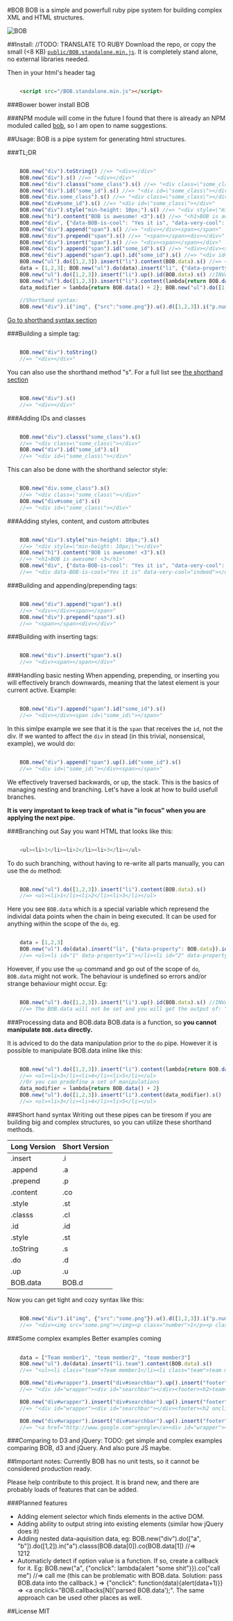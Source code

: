 #BOB
BOB is a simple and powerfull ruby pipe system for building complex XML and HTML structures. 

![BOB](/BOB.png?raw=true)

##Install:
//TODO: TRANSLATE TO RUBY
Download the repo, or copy the small (<8 KB) [`public/BOB.standalone.min.js`](public/BOB.standalone.min.js). It is completely stand alone, no external libraries needed.

Then in your html's header tag
```html

	<script src="/BOB.standalone.min.js"></script>
```

###Bower
    bower install BOB

###NPM module will come in the future
I found that there is already an NPM moduled called [bob](https://www.npmjs.com/package/bob), so I am open to name suggestions.

##Usage:
BOB is a pipe system for generating html structures.

###TL;DR
```javascript

	BOB.new("div").toString() //=> "<div></div>"
	BOB.new("div").s() //=> "<div></div>"
	BOB.new("div").classs("some_class").s() //=> "<div class=\"some_class\"></div>" #NOTICE CLASSS, with three "s"-es. This is because ruby has defined the .class method.
	BOB.new("div").id("some_id").s() //=> "<div id=\"some_class\"></div>"
	BOB.new("div.some_class").s() //=> "<div class=\"some_class\"></div>"
    BOB.new("div#some_id").s() //=> "<div id=\"some_class\"></div>"
    BOB.new("div").style("min-height: 10px;").s() //=> "<div style=\"min-height: 10px;\"></div>"
    BOB.new("h1").content("BOB is awesome! <3").s() //=> "<h1>BOB is awesome! <3</h1>"
    BOB.new("div", {"data-BOB-is-cool": "Yes it is", "data-very-cool": "indeed"}).s() //=> "<div data-BOB-is-cool="Yes it is" data-very-cool="indeed"></div>"
    BOB.new("div").append("span").s() //=> "<div></div><span></span>"
    BOB.new("div").prepend("span").s() //=> "<span></span><div></div>"
	BOB.new("div").insert("span").s() //=> "<div><span></span></div>"
    BOB.new("div").append("span").id("some_id").s() //=> "<div></div><span id=\"some_id\"></span>"
    BOB.new("div").append("span").up().id("some_id").s() //=> "<div id=\"some_id\"></div><span></span>"
    BOB.new("ul").do([1,2,3]).insert("li").content(BOB.data).s() //=> <ul><li>1</li><li>2</li><li>3</li></ul>
    data = [1,2,3]; BOB.new("ul").do(data).insert("li", {"data-property": BOB.data}).id(BOB.data).s() //=> <ul><li id="1" data-property="1"></li><li id="2" data-property="2"></li><li id="3" data-property="3"></li></ul>
    BOB.new("ul").do([1,2,3]).insert("li").up().id(BOB.data).s() //INVALID //=> The BOB.data will not be set and you will get the output of: "<ul><li></li><li></li><li></li></ul>".
    BOB.new("ul").do([1,2,3]).insert("li").content(lambda{return BOB.data() + 2}).s() //=> <ul><li>3</li><li>4</li><li>5</li></ul>
    data_modifier = lambda{return BOB.data() + 2}; BOB.new("ul").do([1,2,3]).insert("li").content(data_modifier).s() //=> <ul><li>3</li><li>4</li><li>5</li></ul>
    
    //Shorthand syntax:
    BOB.new("div").i("img", {"src":"some.png"}).u().d([1,2,3]).i("p.number").co(BOB.d).s() //=> "<div><img src="some.png"></img><p class="number">1</p><p class="number">2</p><p class="number">3</p></div>"
```
[Go to shorthand syntax section](#shorthand)

###Building a simple tag:
```javascript

    BOB.new("div").toString() 
    //=> "<div></div>"
```
You can also use the shorthand method "s". For a full list see [the shorthand section](#shorthand)

```javascript

    BOB.new("div").s()
    //=> "<div></div>"
```

###Adding IDs and classes
```javascript

	BOB.new("div").classs("some_class").s()
    //=> "<div class=\"some_class\"></div>"
    BOB.new("div").id("some_id").s()
    //=> "<div id=\"some_class\"></div>"
```

This can also be done with the shorthand selector style:
```javascript

    BOB.new("div.some_class").s()
    //=> "<div class=\"some_class\"></div>"
    BOB.new("div#some_id").s()
    //=> "<div id=\"some_class\"></div>"
```

###Adding styles, content, and custom attributes
```javascript

	BOB.new("div").style("min-height: 10px;").s()
    //=> "<div style=\"min-height: 10px;\"></div>"
    BOB.new("h1").content("BOB is awesome! <3").s()
    //=> "<h1>BOB is awesome! <3</h1>"
    BOB.new("div", {"data-BOB-is-cool": "Yes it is", "data-very-cool": "indeed"}).s()
    //=> "<div data-BOB-is-cool="Yes it is" data-very-cool="indeed"></div>"
```

###Building and appending/prepending tags:
```javascript

    BOB.new("div").append("span").s()
    //=> "<div></div><span></span>"
    BOB.new("div").prepend("span").s()
    //=> "<span></span><div></div>"
```

###Building with inserting tags:
```javascript

    BOB.new("div").insert("span").s()
    //=> "<div><span></span></div>"
```

###Handling basic nesting
When appending, prepending, or inserting you will effectively branch downwards, meaning that the latest element is your current active. Example:

```javascript

	BOB.new("div").append("span").id("some_id").s()
	//=> "<div></div><span id=\"some_id\"></span>"
```

In this simlpe example we see that it is the `span` that receives the `id`, not the div. If we wanted to affect the `div` in stead (in this trivial, nonsensical, example), we would do:

```javascript

	BOB.new("div").append("span").up().id("some_id").s()
	//=> "<div id=\"some_id\"></div><span></span>"	
```

We effectively traversed backwards, or up, the stack. This is the basics of managing nesting and branching. Let's have a look at how to build usefull branches.

**It is very improtant to keep track of what is "in focus" when you are applying the next pipe.**


###Branching out
Say you want HTML that looks like this:

```javascript

    <ul><li>1</li><li>2</li><li>3</li></ul>
```

To do such branching, without having to re-write all parts manually, you can use the `do` method:

```javascript

    BOB.new("ul").do([1,2,3]).insert("li").content(BOB.data).s()
    //=> <ul><li>1</li><li>2</li><li>3</li></ul>
```

Here you see `BOB.data` which is a special variable which represend the individal data points when the chain in being executed. It can be used for anything within the scope of the `do`, eg.

```javascript

	data = [1,2,3]
    BOB.new("ul").do(data).insert("li", {"data-property": BOB.data}).id(BOB.data).s()
    //=> <ul><li id="1" data-property="1"></li><li id="2" data-property="2"></li><li id="3" data-property="3"></li></ul>
```

However, if you use the `up` command and go out of the scope of `do`, `BOB.data` might not work. The behaviour is undefined so errors and/or strange behaviour might occur. Eg:

```javascript

	BOB.new("ul").do([1,2,3]).insert("li").up().id(BOB.data).s() //INVALID
    //=> The BOB.data will not be set and you will get the output of: "<ul><li></li><li></li><li></li></ul>".
```

###Processing data and BOB.data
BOB.data is a function, so **you cannot manipulate `BOB.data` directly.**

It is adviced to do the data manipulation prior to the `do` pipe. However it is possible to manipulate BOB.data inline like this:

```javascript

	BOB.new("ul").do([1,2,3]).insert("li").content(lambda{return BOB.data() + 2}).s()
    //=> <ul><li>3</li><li>4</li><li>5</li></ul>
    //Or you can predefine a set of manipulations
    data_modifier = lambda{return BOB.data() + 2}
    BOB.new("ul").do([1,2,3]).insert("li").content(data_modifier).s()
    //=> <ul><li>3</li><li>4</li><li>5</li></ul>
```


<a name="shorthand"></a>
###Short hand syntax
Writing out these pipes can be tiresom if you are building big and complex structures, so you can utilize these shorthand methods.

Long Version | Short Version
------------ | -------------
.insert   | .i
.append   | .a
.prepend  | .p
.content  | .co
.style    | .st
.classs    | .cl
.id       | .id
.style    | .st
.toString | .s
.do       | .d
.up       | .u
BOB.data  | BOB.d

Now you can get tight and cozy syntax like this:

```javascript

	BOB.new("div").i("img", {"src":"some.png"}).u().d([1,2,3]).i("p.number").co(BOB.d).s()
	//=> "<div><img src="some.png"></img><p class="number">1</p><p class="number">2</p><p class="number">3</p></div>"
```

###Some complex examples
Better examples coming

```javascript
	
	data = ["Team member1", "team member2", "team member3"]
	BOB.new("ul").do(data).insert("li.team").content(BOB.data).s()
	//=> "<ul><li class="team">Team member1</li><li class="team">team member2</li><li class="team">team member3</li></ul>"

	BOB.new("div#wrapper").insert("div#searchbar").up().insert("footer").do(["team","contact","buy"]).insert("h2").content(BOB.data).s()
	//=> "<div id="wrapper"><div id="searchbar"></div><footer><h2>team</h2><h2>contact</h2><h2>buy</h2></footer></div>"

	BOB.new("div#wrapper").insert("div#searchbar").up().insert("footer").do(["team","contact","buy"]).insert("h2",{"onclick": lambda{return ("alert('" + BOB.data() + "');") }}).content(BOB.data).s()
	//=> "<div id="wrapper"><div id="searchbar"></div><footer><h2 onclick="alert('team');">team</h2><h2 onclick="alert('contact');">contact</h2><h2 onclick="alert('buy');">buy</h2></footer></div>"

	BOB.new("div#wrapper").insert("div#searchbar").up().insert("footer").do(["team","contact","buy"]).insert("h2",{"onclick": lambda{return ("alert('" + BOB.data() + "');") }}).content(BOB.data).up().up().prepend("a",{"href": "http://www.google.com"}).content("google").s()
	//=> "<a href="http://www.google.com">google</a><div id="wrapper"><div id="searchbar"></div><footer><h2 onclick="alert('team');">team</h2><h2 onclick="alert('contact');">contact</h2><h2 onclick="alert('buy');">buy</h2></footer></div>"
```

###Comparing to D3 and jQuery:
TODO: get simple and complex examples comparing BOB, d3 and jQuery. And also pure JS maybe.

##Important notes:
Currently BOB has no unit tests, so it cannot be considered production ready. 

Please help contribute to this project. It is brand new, and there are probably loads of features that can be added. 

###Planned features

 - Adding element selector which finds elements in the active DOM.
 - Adding ability to output string into existing elements (similar how jQuery does it)
 - Adding nested data-aquisition data, eg: BOB.new("div").do(["a", "b"]).do([1,2]).in("a").classs(BOB.data[0]).co(BOB.data[1])
 //=> <div><a class="a">1</a><a class="a">2</a><a class="b">1</a><a class="b">2</a></div>
 - Automaticly detect if option value is a function. If so, create a callback for it. Eg: BOB.new("a", {"onclick": lambda{alert "some shit"}}).co("call me")
 //=> <a onclick="BOB.callbacks\[N\]();">call me</a> (this can be problematic with BOB.data. Solution: pass BOB.data into the callback.) => {"onclick": function(data){alert(data+1)}} => <a onclick="BOB.callbacks\[N\]('parsed BOB.data');". The same approach can be used other places as well.

##License
MIT
